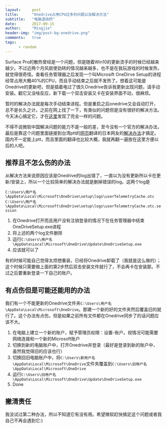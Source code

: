 ```yaml
---
layout:     post
title:      "Onedrive占用CPU过多的问题以及解决方法"
subtitle:   "电脑退烧药"
date:       2017-09-15
author:     "Mingjie"
header-img: "img/post-bg-onedrive.png"
comments:   true
tags:
      - random
---
```


Surface Pro的散热曾经是一个问题，但是随着Win10的更新烫手的时候已经越来越少。不过近两个月风扇使劲转的情况越来越多，也不是在我玩游戏的时候发热，就觉得很奇怪。查看任务管理器之后发现一个叫Microsift OneDirve Setup的进程经常占用大概40%的CPU，而且手动结束之后就不发热了。想着这可能是Onedrive的更新吧，但是插着电过了很久Onedrive告诉我更新出现问题，请手动安装。戳它又没啥反应，新下载一个双击安装又卡在安装界面不动，很麻烦。

暂时的解决办法就是每次手动结束进程。但是重启之后onedrive又会自动打开，总不是长久之计。之前在网上找了一下，有类似的问题但是没有很好的解决方法。今天决心搞定它，才在[这里](https://answers.microsoft.com/zh-hans/windows/forum/windows_10-files/%E6%97%A0%E6%B3%95%E5%AE%89%E8%A3%85-onedrive/202b3154-093e-4234-aee0-3a56b30bb0e2)发现了完全一样的问题。

不得不说微软中国解决问题的能力不是一般的差，至今没有一个官方的解决办法，最后是靠这个问题里面链接到台湾ptt的[网页](https://www.ptt.cc/bbs/Windows/M.1498386400.A.09E.html)翻译的日本网友的[解决办法](https://answers.microsoft.com/ja-jp/windows/forum/windows_10-performance/onedrivesetupexe32%E3%83%93%E3%83%83%E3%83%88/248a708a-8509-48e1-a321-1af85efd7f50)才搞定。国内不一定能上ptt，而且里面的翻译也比较大概，我就再翻一遍放在这里方便以后的人吧。

## 推荐且不怎么伤的办法

从解决方法来说原因应该是Onedrive的log出错了，一直以为没有更新所以卡在更新/安装上，所以一个比较简单的解决办法就是删掉错误的log。这两个log是

`C:\Users\用户名\AppData\Local\Microsoft\OneDrive\setup\logs\userTelemetryCache.otc`
`C:\Users\用户名\AppData\Local\Microsoft\OneDrive\setup\logs\userTelemetryCache.otc.session`

1. 在Onedrive打开而且用户没有注销登录的情况下在任务管理器中结束OneDriveSetup.exe进程
2. 将上述的两个log文件删除
3. 运行`C:\Users\用户名\AppData\Local\Microsoft\OneDrive\Update\OneDriveSetup.exe`
4. 应该就可以了

有的时候可能自己觉得太烦想重装，已经将Onedrive卸载了（我就是这么做的）；这个时候只需要做上面的第2步然后双击安装文件就行了，不会再卡在安装那。不过之后要重新登录一下自己的账户。

## 有点伤但是可能还能用的办法

我们有一个不能更新的Onedrive文件夹`C:\Users\用户名\AppData\Local\Microsoft\OneDrive`。那建一个新的好的文件夹然后覆盖旧的就行了。这个办法有点伤，但是如果之前所有文件都在Onedrive同步了的话问题应该不大。

1. 在电脑上建立一个新的账户，赋予管理员权限：设置-账户。视情况可能需要网络连接和一个新的Microsoft账户
2. 切换到新的电脑账户中，打开Onedrive并登录（最好是登录到新的账户中，虽然我觉得旧的应该也行）
3. 切换回旧电脑账户中，将`C:\Users\新用户名\AppData\Local\Microsoft\OneDrive`文件夹覆盖到`C:\Users\旧用户名\AppData\Local\Microsoft\OneDrive`
4. 运行`C:\Users\旧用户名\AppData\Local\Microsoft\OneDrive\Update\OneDriveSetup.exe`
5. Done

## 撇清责任

我没试过第二种办法，所以不知道它有没有用。希望微软赶快搞定这个问题或者我自己不再会遇到它:)
